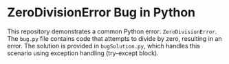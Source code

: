 # ZeroDivisionError Bug in Python

This repository demonstrates a common Python error: `ZeroDivisionError`. The `bug.py` file contains code that attempts to divide by zero, resulting in an error. The solution is provided in `bugSolution.py`, which handles this scenario using exception handling (try-except block).